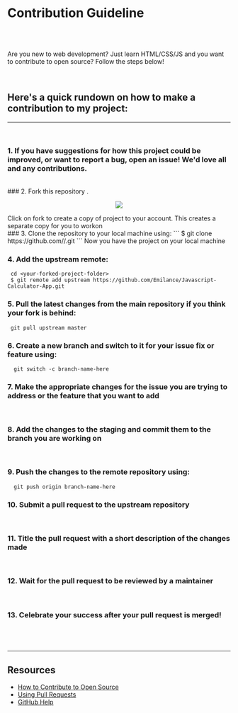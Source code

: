 # Contribution Guideline

<br>

<br>

Are you new to web development? Just learn HTML/CSS/JS and you want to contribute to open source?  Follow the steps below!

<br>

## **Here's a quick rundown on how to make a contribution to my project:**

---

<br>

### 1. If you have suggestions for how this project could be improved, or want to report a bug, open an issue! We'd love all and any contributions.
   <br>
### 2. Fork this repository .
   <p align="center">  <img  src="https://i.imgur.com/P0n6f97.png">  </p>
   Click on fork to create a copy of project to your account. This creates a separate copy for you to workon
   <br>
### 3. Clone the repository to your local machine using:
      ```
       $ git clone https://github.com/<your-account-username>/<your-forked-project>.git 
     ```
  Now you have the project on your local machine

### 4. Add the upstream remote:

   ```
    cd <your-forked-project-folder>
    $ git remote add upstream https://github.com/Emilance/Javascript-Calculator-App.git
   ```

### 5. Pull the latest changes from the main repository if you think your fork is behind:
   ```
    git pull upstream master
   ```

### 6. Create a new branch and switch to it for your issue fix or feature using:

   ```
     git switch -c branch-name-here
   ```

### 7. Make the appropriate changes for the issue you are trying to address or the feature that you want to add

   <br>

### 8. Add the changes to the staging  and commit them to the branch you are working on

   <br>

### 9. Push the changes to the remote repository using:

   ```
     git push origin branch-name-here
   ```

### 10. Submit a **pull request** to the upstream repository

   <br>

### 11. Title the **pull request** with a short description of the changes made

   <br>

### 12. Wait for the pull request to be reviewed by a maintainer

   <br>



### 13. Celebrate your success after your pull request is merged!

## <br>



---

## Resources

- [How to Contribute to Open Source](https://opensource.guide/how-to-contribute/)
- [Using Pull Requests](https://help.github.com/articles/about-pull-requests/)
- [GitHub Help](https://help.github.com)



